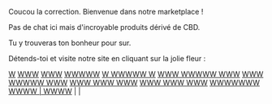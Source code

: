 Coucou la correction. Bienvenue dans notre marketplace !

Pas de chat ici mais d'incroyable produits dérivé de CBD.

Tu y trouveras ton bonheur pour sur.

Détends-toi et visite notre site en cliquant sur la jolie fleur :

[        W](https://cbdrone.herokuapp.com/)
[       WWW](https://cbdrone.herokuapp.com/)
[       WWW](https://cbdrone.herokuapp.com/)
[      WWWWW](https://cbdrone.herokuapp.com/)
[W     WWWWW     W](https://cbdrone.herokuapp.com/)
[WWW   WWWWW   WWW](https://cbdrone.herokuapp.com/)
[ WWW  WWWWW  WWW](https://cbdrone.herokuapp.com/)
[ WWW  WWW  WWW](https://cbdrone.herokuapp.com/)
[  WWW WWW WWW](https://cbdrone.herokuapp.com/)
[    WWWWWWW](https://cbdrone.herokuapp.com/)
[ WWWW  |  WWWW](https://cbdrone.herokuapp.com/)
        |
        |

